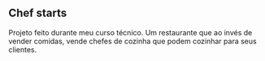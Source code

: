 ## Chef starts

Projeto feito durante meu curso técnico.
Um restaurante que ao invés de vender comidas, vende chefes de cozinha que podem cozinhar para seus clientes.
